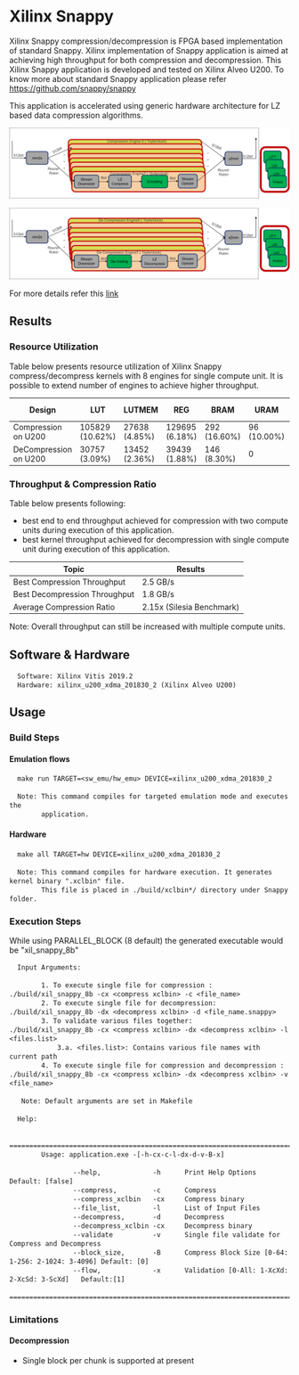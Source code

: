 # Xilinx Snappy  

Xilinx Snappy compression/decompression is FPGA based implementation of standard Snappy. 
Xilinx implementation of Snappy application is aimed at achieving high throughput for both compression and decompression.
This Xilinx Snappy application is developed and tested on Xilinx Alveo U200. To know
more about standard Snappy application please refer https://github.com/snappy/snappy

This application is accelerated using generic hardware architecture for LZ based data compression algorithms.

![LZx compress select](../../../common/img/lzx_comp.png) <br />

![LZx decompress select](../../../common/img/lzx_decomp.png) <br />

For more details refer this [link](https://gitenterprise.xilinx.com/heeran/xil_snappy/blob/master/README.md)


## Results

### Resource Utilization <br />

Table below presents resource utilization of Xilinx Snappy compress/decompress
kernels with 8 engines for single compute unit. It is possible to extend number of engines to achieve higher throughput.


| Design | LUT | LUTMEM | REG | BRAM | URAM| DSP | Fmax (MHz) |
| --------------- | --- | ------ | --- | ---- | --- | -----| -----|
| Compression on U200     | 105829 (10.62%) | 27638 (4.85%)| 129695 (6.18%)| 292 (16.60%) | 96 (10.00%)| 2(0.03%)|273|
| DeCompression on U200   | 30757 (3.09%) | 13452 (2.36%)| 39439 (1.88%) | 146 (8.30%) | 0|1(0.01%)|300|


### Throughput & Compression Ratio

Table below presents following:
* best end to end throughput achieved for compression with two compute units during execution of this application.
* best kernel throughput achieved for decompression with single compute unit during execution of this application.

| Topic| Results| 
|-------|--------|
|Best Compression Throughput|2.5 GB/s|
|Best Decompression Throughput|1.8 GB/s|
|Average Compression Ratio| 2.15x (Silesia Benchmark)|

Note: Overall throughput can still be increased with multiple compute units.

## Software & Hardware

```
  Software: Xilinx Vitis 2019.2
  Hardware: xilinx_u200_xdma_201830_2 (Xilinx Alveo U200)
```
 
## Usage


### Build Steps

#### Emulation flows
```
  make run TARGET=<sw_emu/hw_emu> DEVICE=xilinx_u200_xdma_201830_2
  
  Note: This command compiles for targeted emulation mode and executes the
        application.
```
#### Hardware

```
  make all TARGET=hw DEVICE=xilinx_u200_xdma_201830_2

  Note: This command compiles for hardware execution. It generates kernel binary ".xclbin" file. 
        This file is placed in ./build/xclbin*/ directory under Snappy folder.

```

### Execution Steps

While using PARALLEL_BLOCK (8 default) the generated executable would be
"xil_snappy_8b"

```
  Input Arguments: 
    
        1. To execute single file for compression :  ./build/xil_snappy_8b -cx <compress xclbin> -c <file_name>
        2. To execute single file for decompression: ./build/xil_snappy_8b -dx <decompress xclbin> -d <file_name.snappy>
        3. To validate various files together:       ./build/xil_snappy_8b -cx <compress xclbin> -dx <decompress xclbin> -l <files.list>
            3.a. <files.list>: Contains various file names with current path
        4. To execute single file for compression and decompression : ./build/xil_snappy_8b -cx <compress xclbin> -dx <decompress xclbin> -v <file_name>    
        
   Note: Default arguments are set in Makefile

  Help:

        ===============================================================================================
        Usage: application.exe -[-h-cx-c-l-dx-d-v-B-x]

                --help,             -h      Print Help Options   Default: [false]
                --compress,         -c      Compress
                --compress_xclbin   -cx     Compress binary
                --file_list,        -l      List of Input Files
                --decompress,       -d      Decompress
                --decompress_xclbin -cx     Decompress binary
                --validate          -v      Single file validate for Compress and Decompress
                --block_size,       -B      Compress Block Size [0-64: 1-256: 2-1024: 3-4096] Default: [0]
                --flow,             -x      Validation [0-All: 1-XcXd: 2-XcSd: 3-ScXd]   Default:[1]
        ===============================================================================================

```


### Limitations

#### Decompression

- Single block per chunk is supported at present

